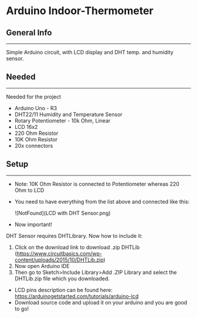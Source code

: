 # Arduino Indoor-Thermometer

## General Info

---

Simple Arduino circuit, with LCD display and DHT temp. and humidity sensor.

## Needed

---

Needed for the project

- Arduino Uno - R3
- DHT22/11 Humidity and Temperature Sensor
- Rotary Potentiometer - 10k Ohm, Linear
- LCD 16x2
- 220 Ohm Resistor
- 10K Ohm Resistor
- 20x connectors

## Setup

---

- Note: 10K Ohm Resistor is connected to Potentiometer whereas 220 Ohm to LCD
- You need to have everything from the list above and connected like this:

  ![NotFound](LCD with DHT Sensor.png)

- Now important!

DHT Sensor requires DHTLibrary. Now how to include it:

1.  Click on the download link to download .zip DHTLib (https://www.circuitbasics.com/wp-content/uploads/2015/10/DHTLib.zip)
2.  Now open Arduino IDE
3.  Then go to Sketch>Include Library>Add .ZIP Library and select the DHTLib.zip file which you downloaded.

- LCD pins description can be found here: https://arduinogetstarted.com/tutorials/arduino-lcd
- Download source code and upload it on your arduino and you are good to go!
